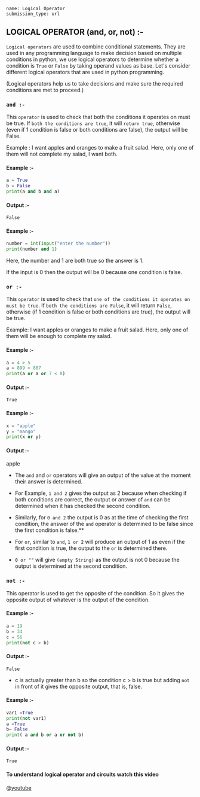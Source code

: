 ```ngMeta
name: Logical Operator 
submission_type: url
```
## LOGICAL OPERATOR (and, or, not) :- 

`Logical operators` are used to combine conditional statements. They are used in any programming language to make decision based on multiple conditions in python, we use logical operators to determine whether a condition is `True` or `False` by taking operand values as base. Let's consider different logical operators that are used in python programming.

(Logical operators help us to take decisions and make sure the required conditions are met to proceed.)


### `and :-` 
This `operator` is used to check that both the conditions it operates on must be true. If `both the conditions are true`, it will `return true`, otherwise (even if 1 condition is false or both conditions are false), the output will be False. 

Example : I want apples and oranges to make a fruit salad. Here, only one of them will not complete my salad, I want both.




#### Example :-

```python
a = True 
b = False 
print(a and b and a)
```

#### Output :-

`False`

#### Example :-

```python
number = int(input("enter the number"))
print(number and 1)
```
Here, the number and 1 are both true so the answer is 1.

If the input is 0 then the output will be 0 because one condition is false.



### `or :-` 
This `operator` is used to check that `one of the conditions it operates on must be true`. If `both the conditions are False`, it will return `False`, otherwise (if 1 condition is false or both conditions are true), the output will be true. 

Example: I want apples or oranges to make a fruit salad. Here, only one of them will be enough to complete my salad.

#### Example :-

```python
a = 4 > 5
a = 899 < 887
print(a or a or 7 < 8) 
``` 
#### Output :-

`True`

#### Example :-
```python
x = "apple"
y = "mango"
print(x or y)
```

#### Output :-

apple


- The `and` and `or` operators will give an output of the value at the moment their answer is determined. 
- For Example, `1 and 2` gives the output as 2 because when checking if both conditions are correct, the output or answer of `and` can be determined when it has checked the second condition.
- Similarly, for `0 and 2` the output is 0 as at the time of checking the first condition, the answer of the `and` operator is determined to be false since the first condition is false.**

- For `or`, similar to `and`,  `1 or 2` will produce an output of 1 as even if the first condition is true, the output to the `or` is determined there. 
- `0 or ""` will give `(empty String)` as the output is not 0 because the output is determined at the second condition.


### `not :-`
 This operator is used to get the opposite of the condition. So it gives the opposite output of whatever is the output of the condition. 


#### Example :-

```python
a = 19
b = 34
c = 56
print(not c > b)
 ```


#### Output :-

`False`
- c is actually greater than b so the condition c > b is true but adding `not` in front of it gives the opposite output, that is, false.
 
#### Example :-

```python
var1 =True
print(not var1)
a =True
b= False
print( a and b or a or not b)
```


#### Output :-

`True`


#### To understand logical operator and circuits watch this video

@[youtube](ZoqMiFKspAA&t=1s)
